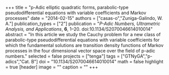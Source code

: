 +++
title = "p-Adic elliptic quadratic forms, parabolic-type pseudodifferential equations with variable coefficients and Markov processes"
date = "2014-02-15"
authors = ["casas-o","Zuniga-Galindo, W. A."]
publication_types = ["2"]
publication = "*P-Adic Numbers, Ultrametric Analysis, and Applications*, **6**, 1–20. doi:10.1134/S2070046614010014"
abstract = "In this article we study the Cauchy problem for a new class of parabolic-type pseudodifferential equations with variable coefficients for which the fundamental solutions are transition density functions of Markov processes in the four dimensional vector space over the field of p-adic numbers."
selected = false
projects = ["tenga"]
tags = ["GTNyGA","p-adics","Cat. B"]
doi = "10.1134/S2070046614010014"
math = false
highlight = true
[header]
image = ""
caption = ""
+++
